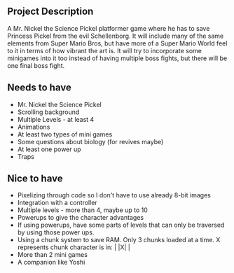 ## Project Description
A Mr. Nickel the Science Pickel platformer game where he has to save Princess Pickel from the evil Schellenborg. It will include many of the same elements from Super Mario Bros, but have more of a Super Mario World feel to it in terms of how vibrant the art is. It will try to incorporate some minigames into it too instead of having multiple boss fights, but there will be one final boss fight. 

## Needs to have
- Mr. Nickel the Science Pickel
- Scrolling background
- Multiple Levels - at least 4
- Animations
- At least two types of mini games
- Some questions about biology (for revives maybe)
- At least one power up
- Traps

## Nice to have
- Pixelizing through code so I don't have to use already 8-bit images
- Integration with a controller
- Multiple levels - more than 4, maybe up to 10
- Powerups to give the character advantages
- If using powerups, have some parts of levels that can only be traversed by using those power ups. 
- Using a chunk system to save RAM. Only 3 chunks loaded at a time. X represents chunk character is in: | |X| |
- More than 2 mini games
- A companion like Yoshi
